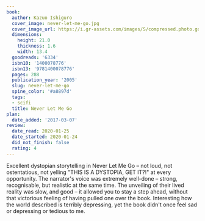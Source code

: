 ```yaml
---
book:
  author: Kazuo Ishiguro
  cover_image: never-let-me-go.jpg
  cover_image_url: https://i.gr-assets.com/images/S/compressed.photo.goodreads.com/books/1353048590l/6334._SX98_.jpg
  dimensions:
    height: 21.0
    thickness: 1.6
    width: 13.4
  goodreads: '6334'
  isbn10: '1400078776'
  isbn13: '9781400078776'
  pages: 288
  publication_year: '2005'
  slug: never-let-me-go
  spine_color: '#a8897d'
  tags:
  - scifi
  title: Never Let Me Go
plan:
  date_added: '2017-03-07'
review:
  date_read: 2020-01-25
  date_started: 2020-01-24
  did_not_finish: false
  rating: 4
---
```


Excellent dystopian storytelling in Never Let Me Go – not loud, not ostentatious, not yelling "THIS IS A DYSTOPIA, GET IT?!" at every opportunity. The narrator's voice was extremely well-done – strong, recognisable, but realistic at the same time. The unveiling of their lived reality was slow, and good – it allowed you to stay a step ahead, without that victorious feeling of having pulled one over the book. Interesting how the world described is terribly depressing, yet the book didn't once feel sad or depressing or tedious to me.
